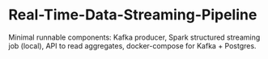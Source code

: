 # Real-Time-Data-Streaming-Pipeline
Minimal runnable components: Kafka producer, Spark structured streaming job (local), API to read aggregates, docker-compose for Kafka + Postgres.
